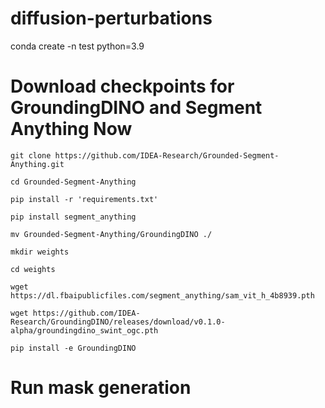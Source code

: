 # diffusion-perturbations
conda create -n test python=3.9

# Download checkpoints for GroundingDINO and Segment Anything Now
`git clone https://github.com/IDEA-Research/Grounded-Segment-Anything.git`

`cd Grounded-Segment-Anything`

`pip install -r 'requirements.txt'`

`pip install segment_anything`

`mv Grounded-Segment-Anything/GroundingDINO ./`

`mkdir weights`

`cd weights`

`wget https://dl.fbaipublicfiles.com/segment_anything/sam_vit_h_4b8939.pth`

`wget https://github.com/IDEA-Research/GroundingDINO/releases/download/v0.1.0-alpha/groundingdino_swint_ogc.pth`

`pip install -e GroundingDINO`



# Run mask generation

